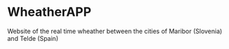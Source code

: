 # WheatherAPP
Website of the real time wheather between the cities of Maribor (Slovenia) and Telde (Spain)
